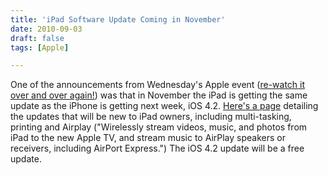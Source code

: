```yaml
---
title: 'iPad Software Update Coming in November'
date: 2010-09-03
draft: false
tags: [Apple]

---
```


One of the announcements from Wednesday's Apple event ([re-watch it over and over again!](http://www.apple.com/apple-events/september-2010/)) was that in November the iPad is getting the same update as the iPhone is getting next week, iOS 4.2. [Here's a page](http://www.apple.com/ipad/software-update/) detailing the updates that will be new to iPad owners, including multi-tasking, printing and Airplay ("Wirelessly stream videos, music, and photos from iPad to the new Apple TV, and stream music to AirPlay speakers or receivers, including AirPort Express.") The iOS 4.2 update will be a free update.